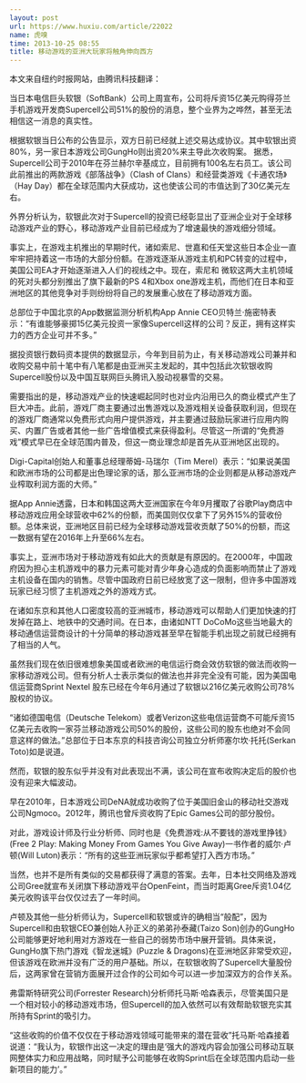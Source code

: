 ```yaml
---
layout: post
url: https://www.huxiu.com/article/22022
name: 虎嗅
time: 2013-10-25 08:55
title: 移动游戏的亚洲大玩家将触角伸向西方
---
```

本文来自纽约时报网站，由腾讯科技翻译：

当日本电信巨头软银（SoftBank）公司上周宣布，公司将斥资15亿美元购得芬兰手机游戏开发商Supercell公司51%的股份的消息，整个业界为之哗然，甚至无法相信这一消息的真实性。

根据软银当日公布的公告显示，双方日前已经就上述交易达成协议。其中软银出资80%，另一家日本游戏公司GungHo则出资20%来主导此次收购案。 据悉，Supercell公司于2010年在芬兰赫尔辛基成立，目前拥有100名左右员工。该公司此前推出的两款游戏《部落战争》（Clash of Clans）和经营类游戏《卡通农场》（Hay Day）都在全球范围内大获成功，这也使该公司的市值达到了30亿美元左右。

外界分析认为，软银此次对于Supercell的投资已经彰显出了亚洲企业对于全球移动游戏产业的野心，移动游戏产业目前已经成为了增速最快的游戏细分领域。

事实上，在游戏主机推出的早期时代，诸如索尼、世嘉和任天堂这些日本企业一直牢牢把持着这一市场的大部分份额。在游戏逐渐从游戏主机和PC转变的过程中，美国公司EA才开始逐渐进入人们的视线之中。现在，索尼和 微软这两大主机领域的死对头都分别推出了旗下最新的PS 4和Xbox one游戏主机，而他们在日本和亚洲地区的其他竞争对手则纷纷将自己的发展重心放在了移动游戏方面。

总部位于中国北京的App数据监测分析机构App Annie CEO贝特兰·施密特表示：“有谁能够豪掷15亿美元投资一家像Supercell这样的公司？反正，拥有这样实力的西方企业可并不多。”

据投资银行数码资本提供的数据显示，今年到目前为止，有关移动游戏公司兼并和收购交易中前十笔中有八笔都是由亚洲买主发起的，其中包括此次软银收购Supercell股份以及中国互联网巨头腾讯入股动视暴雪的交易。

需要指出的是，移动游戏产业的快速崛起同时也对业内沿用已久的商业模式产生了巨大冲击。此前，游戏厂商主要通过出售游戏以及游戏相关设备获取利润，但现在的游戏厂商通常以免费形式向用户提供游戏，并主要通过鼓励玩家进行应用内购买、内置广告或者其他一些广告增值模式来获得盈利。尽管这一所谓的“免费游戏”模式早已在全球范围内普及，但这一商业理念却是首先从亚洲地区出现的。

Digi-Capital创始人和董事总经理蒂姆-马瑞尔（Tim Merel）表示：“如果说美国和欧洲市场的公司都是出色理论家的话，那么亚洲市场的企业则都是从移动游戏产业榨取利润方面的大师。”

据App Annie透露，日本和韩国这两大亚洲国家在今年9月攫取了谷歌Play商店中移动游戏应用全球营收中62%的份额，而美国则仅仅拿下了另外15%的营收份额。总体来说，亚洲地区目前已经为全球移动游戏营收贡献了50%的份额，而这一数据有望在2016年上升至66%左右。

事实上，亚洲市场对于移动游戏有如此大的贡献是有原因的。在2000年，中国政府因为担心主机游戏中的暴力元素可能对青少年身心造成的负面影响而禁止了游戏主机设备在国内的销售。尽管中国政府日前已经放宽了这一限制，但许多中国游戏玩家已经习惯了主机游戏之外的游戏方式。

在诸如东京和其他人口密度较高的亚洲城市，移动游戏可以帮助人们更加快速的打发掉在路上、地铁中的交通时间。在日本，由诸如NTT DoCoMo这些当地最大的移动通信运营商设计的十分简单的移动游戏甚至早在智能手机出现之前就已经拥有了相当的人气。

虽然我们现在依旧很难想象美国或者欧洲的电信运行商会效仿软银的做法而收购一家移动游戏公司。但有分析人士表示类似的做法也并非完全没有可能，因为美国电信运营商Sprint Nextel 股东已经在今年6月通过了软银以216亿美元收购公司78%股权的协议。

“诸如德国电信（Deutsche Telekom）或者Verizon这些电信运营商不可能斥资15亿美元去收购一家芬兰移动游戏公司50%的股份，这些公司的股东也绝对不会同意这样的做法。”总部位于日本东京的科技咨询公司独立分析师塞尔坎·托托(Serkan Toto)如是说道。

然而，软银的股东似乎并没有对此表现出不满，该公司在宣布收购决定后的股价也没有迎来大幅波动。

早在2010年，日本游戏公司DeNA就成功收购了位于美国旧金山的移动社交游戏公司Ngmoco。2012年，腾讯也曾斥资收购了Epic Games公司的部分股份。

对此，游戏设计师及行业分析师、同时也是《免费游戏:从不要钱的游戏里挣钱》(Free 2 Play: Making Money From Games You Give Away)一书作者的威尔·卢顿(Will Luton)表示：“所有的这些亚洲玩家似乎都希望打入西方市场。”

当然，也并不是所有类似的交易都获得了满意的答案。去年，日本社交网络及游戏公司Gree就宣布关闭旗下移动游戏平台OpenFeint，而当时距离Gree斥资1.04亿美元收购该平台仅仅过去了一年时间。

卢顿及其他一些分析师认为，Supercell和软银或许的确相当“般配”，因为Supercell和由软银CEO兼创始人孙正义的弟弟孙泰藏(Taizo Son)创办的GungHo公司能够更好地利用对方游戏在一些自己的弱势市场中展开营销。具体来说，GungHo旗下热门游戏《智龙迷城》(Puzzle & Dragons)在亚洲地区非常受欢迎，但该游戏在欧洲并没有广泛的用户基础。所以，在软银收购了Supercell大量股份后，这两家曾在营销方面展开过合作的公司如今可以进一步加深双方的合作关系。

弗雷斯特研究公司(Forrester Research)分析师托马斯·哈森表示，尽管美国只是一个相对较小的移动游戏市场，但Supercell的加入依然可以有效帮助软银充实其所持有Sprint的吸引力。

“这些收购的价值不仅仅在于移动游戏领域可能带来的潜在营收”托马斯·哈森接着说道：“我认为，软银作出这一决定的理由是‘强大的游戏内容会加强公司移动互联网整体实力和应用战略，同时赋予公司能够在收购Sprint后在全球范围内启动一些新项目的能力’。”

